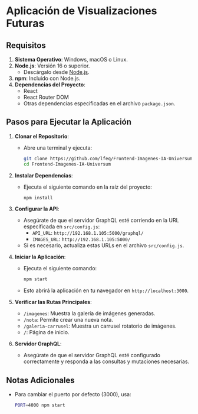 # Aplicación de Visualizaciones Futuras
  
  ## Requisitos
  
  1. **Sistema Operativo**: Windows, macOS o Linux.
  2. **Node.js**: Versión 16 o superior.
     - Descárgalo desde [Node.js](https://nodejs.org/).
  3. **npm**: Incluido con Node.js.
  4. **Dependencias del Proyecto**:
     - React
     - React Router DOM
     - Otras dependencias especificadas en el archivo `package.json`.
  
  ## Pasos para Ejecutar la Aplicación
  
  1. **Clonar el Repositorio**:
     - Abre una terminal y ejecuta:
       ```bash
       git clone https://github.com/lfeq/Frontend-Imagenes-IA-Universum.git
       cd Frontend-Imagenes-IA-Universum
       ```
  
  2. **Instalar Dependencias**:
     - Ejecuta el siguiente comando en la raíz del proyecto:
       ```bash
       npm install
       ```
  
  3. **Configurar la API**:
     - Asegúrate de que el servidor GraphQL esté corriendo en la URL especificada en `src/config.js`:
       - `API_URL`: `http://192.168.1.105:5000/graphql/`
       - `IMAGES_URL`: `http://192.168.1.105:5000/`
     - Si es necesario, actualiza estas URLs en el archivo `src/config.js`.
  
  4. **Iniciar la Aplicación**:
     - Ejecuta el siguiente comando:
       ```bash
       npm start
       ```
     - Esto abrirá la aplicación en tu navegador en `http://localhost:3000`.
  
  5. **Verificar las Rutas Principales**:
     - `/imagenes`: Muestra la galería de imágenes generadas.
     - `/nota`: Permite crear una nueva nota.
     - `/galeria-carrusel`: Muestra un carrusel rotatorio de imágenes.
     - `/`: Página de inicio.
  
  6. **Servidor GraphQL**:
     - Asegúrate de que el servidor GraphQL esté configurado correctamente y responda a las consultas y mutaciones necesarias.
  
  ## Notas Adicionales
  
  - Para cambiar el puerto por defecto (3000), usa:
    ```bash
    PORT=4000 npm start
